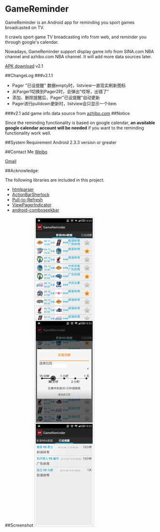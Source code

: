 GameReminder
============

GameReminder is an Android app for reminding you sport games broadcasted on TV.

It crawls sport game TV broadcasting info from web, and reminder you through google's calendar.

Nowadays, GameReminder support display game info from SINA.com NBA channel and azhibo.com NBA channel. It will add more data sources later.

[APK download](http://github.com/dalang/gamereminder/raw/master/GameReminder.apk) v2.1

##ChangeLog
###v2.1.1
* Pager "已设提醒" 数据empty时，listview一直现实刷新图标
* 从Parger1切换到Pager2时，会弹出"哎呀，出错了"
* 添加、删除提醒后，Pager"已设提醒"自动更新
* Pager进行pulldown更新时，listview会只显示一个item

###v2.1
add game info data source from [azhibo.com](http://www.azhibo.com/nbazhibo)
##Notice

Since the reminding functionality is based on google calendar, **an available google calendar account will be needed** if you want to the reminding functionality work well.

##System Requirement
Android 2.3.3 version or greater

##Contact Me
[Weibo](http://weibo.com/iDalang)

[Gmail](mailto:donguoxing@gmail.com)

##Acknowledge:<br/>

The following libraries are included in this project.

* [htmlparser](http://htmlparser.sourceforge.net/)
* [ActionBarSherlock](http://actionbarsherlock.com/)
* [Pull-to-Refresh](https://github.com/chrisbanes/Android-PullToRefresh)
* [ViewPagerIndicator](http://viewpagerindicator.com/)
* [android-comboseekbar](https://github.com/karabaralex/android-comboseekbar)

##Screenshot
![first img](http://github.com/dalang/gamereminder/raw/master/screenshot/01.jpg)
